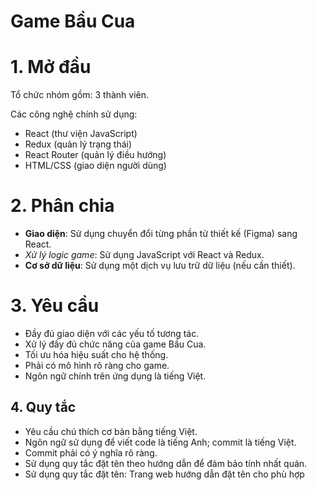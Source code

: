 # Game Bầu Cua

# 1. Mở đầu
Tổ chức nhóm gồm: 3 thành viên.

Các công nghệ chính sử dụng: 
- React (thư viện JavaScript)
- Redux (quản lý trạng thái)
- React Router (quản lý điều hướng)
- HTML/CSS (giao diện người dùng)

# 2. Phân chia
- **Giao diện**: Sử dụng chuyển đổi từng phần tử thiết kế (Figma) sang React.
- *Xử lý logic game*: Sử dụng JavaScript với React và Redux.
- **Cơ sở dữ liệu**: Sử dụng một dịch vụ lưu trữ dữ liệu (nếu cần thiết).

# 3. Yêu cầu
- Đầy đủ giao diện với các yếu tố tương tác.
- Xử lý đầy đủ chức năng của game Bầu Cua.
- Tối ưu hóa hiệu suất cho hệ thống.
- Phải có mô hình rõ ràng cho game.
- Ngôn ngữ chính trên ứng dụng là tiếng Việt.

## 4. Quy tắc
- Yêu cầu chú thích cơ bản bằng tiếng Việt.
- Ngôn ngữ sử dụng để viết code là tiếng Anh; commit là tiếng Việt.
- Commit phải có ý nghĩa rõ ràng.
- Sử dụng quy tắc đặt tên theo hướng dẫn để đảm bảo tính nhất quán.
- Sử dụng quy tắc đặt tên: Trang web hướng dẫn đặt tên cho phù hợp

